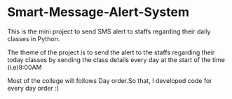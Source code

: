 # Smart-Message-Alert-System
This is the mini project to send SMS alert to staffs regarding their daily classes in Python.

The theme of the project is to send the alert to the staffs regarding their today classes by sending the class details every day at the start of the time (i.e)9:00AM

Most of the college will follows Day order.So that, I developed code for every day order :) 
